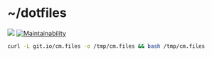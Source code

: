 # ~/dotfiles

![](https://github.com/cristianmiranda/dotfiles/workflows/dotbot%20sync/badge.svg) [![Maintainability](https://api.codeclimate.com/v1/badges/d26f962b6f312f347e73/maintainability)](https://codeclimate.com/github/cristianmiranda/dotfiles/maintainability)

```bash
curl -L git.io/cm.files -o /tmp/cm.files && bash /tmp/cm.files
```
